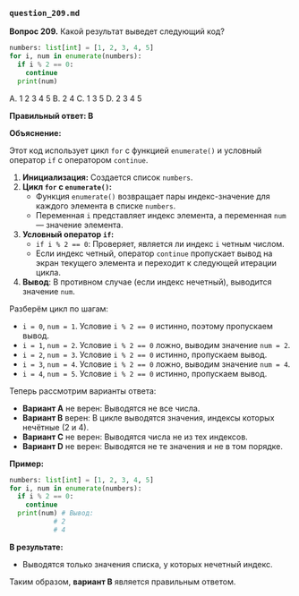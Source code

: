 ### `question_209.md`

**Вопрос 209.** Какой результат выведет следующий код?

```python
numbers: list[int] = [1, 2, 3, 4, 5]
for i, num in enumerate(numbers):
  if i % 2 == 0:
    continue
  print(num)
```

A. 1 2 3 4 5
B. 2 4
C. 1 3 5
D. 2 3 4 5

**Правильный ответ: B**

**Объяснение:**

Этот код использует цикл `for` с функцией `enumerate()` и условный оператор `if` с оператором `continue`.

1.  **Инициализация:** Создается список `numbers`.
2.  **Цикл `for` с `enumerate()`:**
    *   Функция `enumerate()` возвращает пары индекс-значение для каждого элемента в списке `numbers`.
    *   Переменная `i` представляет индекс элемента, а переменная `num` — значение элемента.
3.  **Условный оператор `if`:**
    *   `if i % 2 == 0`: Проверяет, является ли индекс `i` четным числом.
    *  Если индекс четный, оператор `continue` пропускает вывод на экран текущего элемента и переходит к следующей итерации цикла.
4. **Вывод**: В противном случае (если индекс нечетный), выводится значение `num`.

Разберём цикл по шагам:
* `i = 0`, `num = 1`. Условие `i % 2 == 0` истинно, поэтому пропускаем вывод.
* `i = 1`, `num = 2`. Условие `i % 2 == 0` ложно, выводим значение `num = 2`.
* `i = 2`, `num = 3`. Условие `i % 2 == 0` истинно, пропускаем вывод.
* `i = 3`, `num = 4`. Условие `i % 2 == 0` ложно, выводим значение `num = 4`.
* `i = 4`, `num = 5`. Условие `i % 2 == 0` истинно, пропускаем вывод.

Теперь рассмотрим варианты ответа:

*   **Вариант A** не верен: Выводятся не все числа.
*   **Вариант B** верен:  В цикле выводятся значения, индексы которых нечётные (2 и 4).
*   **Вариант C** не верен: Выводятся числа не из тех индексов.
*   **Вариант D** не верен: Выводятся не те значения и не в том порядке.

**Пример:**

```python
numbers: list[int] = [1, 2, 3, 4, 5]
for i, num in enumerate(numbers):
  if i % 2 == 0:
    continue
  print(num) # Вывод:
           # 2
           # 4
```

**В результате:**

* Выводятся только значения списка, у которых нечетный индекс.

Таким образом, **вариант B** является правильным ответом.

